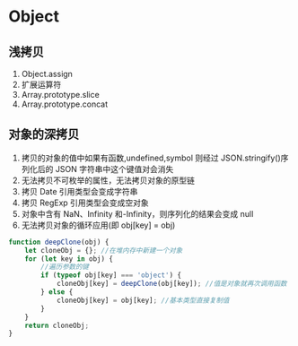 # Object

## 浅拷贝

1. Object.assign
2. 扩展运算符
3. Array.prototype.slice
4. Array.prototype.concat

## 对象的深拷贝

1. 拷贝的对象的值中如果有函数,undefined,symbol 则经过 JSON.stringify()序列化后的 JSON 字符串中这个键值对会消失
2. 无法拷贝不可枚举的属性，无法拷贝对象的原型链
3. 拷贝 Date 引用类型会变成字符串
4. 拷贝 RegExp 引用类型会变成空对象
5. 对象中含有 NaN、Infinity 和-Infinity，则序列化的结果会变成 null
6. 无法拷贝对象的循环应用(即 obj[key] = obj)

```js
function deepClone(obj) {
    let cloneObj = {}; //在堆内存中新建一个对象
    for (let key in obj) {
        //遍历参数的键
        if (typeof obj[key] === 'object') {
            cloneObj[key] = deepClone(obj[key]); //值是对象就再次调用函数
        } else {
            cloneObj[key] = obj[key]; //基本类型直接复制值
        }
    }
    return cloneObj;
}
```
